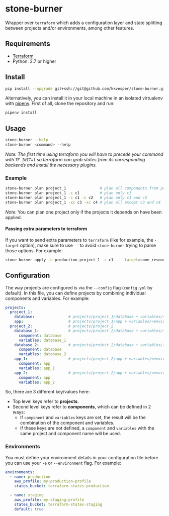 # stone-burner

Wrapper over `terraform` which adds a configuration layer and state splitting between
projects and/or environments, among other features.

## Requirements

* [Terraform](https://www.terraform.io/)
* Python: 2.7 or higher

## Install

```bash
pip install --upgrade git+ssh://git@github.com/kkvesper/stone-burner.git
```

Alternatively, you can install it in your local machine in an isolated virtualenv with
[pipenv](https://pipenv.readthedocs.io/en/latest/). First of all, clone the repository and run:

```bash
pipenv install
```

## Usage

```bash
stone-burner --help
stone-burner <command> --help
```

*Note: The first time using terraform you will have to precede your command with `TF_INIT=1` so
terraform can grab states from its corresponding backends and install the necessary
plugins.*

### Example

```bash
stone-burner plan project_1               # plan all components from project_1
stone-burner plan project_1 -c c1         # plan only c1
stone-burner plan project_1 -c c1 -c c2   # plan only c1 and c2
stone-burner plan project_1 -xc c3 -xc c4 # plan all except c3 and c4
```

_Note:_ You can plan one project only if the projects it depends on have been applied.

#### Passing extra parameters to terraform

If you want to send extra parameters to `terraform` (like for example, the `-target`
option), make sure to use `--` to avoid `stone-burner` trying to parse those options.
For example:

```bash
stone-burner apply -e production project_1 -c c1 -- -target=some_resource.address
```

## Configuration

The way projects are configured is via the `--config` flag (`config.yml` by default).
In this file, you can define projects by combining individual components and variables. For example:

```yaml
projects:
  project_1:
    database:               # projects/project_1/database + variables/<environment>/project_1/database
    app:                    # projects/project_1/app + variables/<environment>/project_1/app
  project_2:                # projects/project_2
    database_1:             # projects/project_2/database + variables/<environment>/project_2/database_1
      component: database
      variables: database_1
    database_2:             # projects/project_2/database + variables/<environment>/project_2/database_2
      component: database
      variables: database_2
    app_1:                  # projects/project_2/app + variables/<environment>/project_2/app_1
      component: app
      variables: app_1
    app_2:                  # projects/project_2/app + variables/<environment>/project_2/app_2
      component: app
      variables: app_2
```

So, there are 3 different key/values here:

- Top level keys refer to **projects**.
- Second level keys refer to **components**, which can be defined in 2 ways:
  - If `component` and `variables` keys are set, the result will be the combination of
  the component and variables.
  - If these keys are not defined, a `component` and `variables` with the same project and
  component name will be used.

### Environments

You must define your environment details in your configuration file before you can
use your `-e` or `--environment` flag. For example:

```yaml
environments:
  - name: production
    aws_profile: my-production-profile
    states_bucket: terraform-states-production

  - name: staging
    aws_profile: my-staging-profile
    states_bucket: terraform-states-staging
    default: true
```
